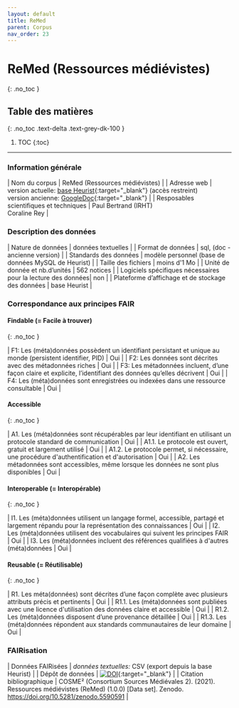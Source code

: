 ```yaml
---
layout: default
title: ReMed
parent: Corpus
nav_order: 23
---
```


# ReMed (Ressources médiévistes)
{: .no_toc }

## Table des matières
{: .no_toc .text-delta .text-grey-dk-100 }

1. TOC
{:toc}

---

### Information générale

| <span class="corpus-table-header-left">Nom du corpus</span>                           | ReMed (Ressources médiévistes) |
| <span class="corpus-table-header-left">Adresse web</span>                             | version actuelle: [base Heurist](https://heurist.huma-num.fr/heurist/?db=cosme_ressources){:target="_blank"} (accès restreint) <br/> version ancienne: [GoogleDoc](https://docs.google.com/document/d/1ZaMvrOMmDa5skw8lP2ewhnhdkNjHMv2ZerTlyM5Aygo/edit?usp=sharing){:target="_blank"} |
| <span class="corpus-table-header-left">Resposables scientifiques et techniques</span> | Paul Bertrand (IRHT) <br/> Coraline Rey |

### Description des données

| <span class="corpus-table-header-left">Nature de données</span>                                            | données textuelles |
| <span class="corpus-table-header-left">Format de données</span>                                            | sql, (doc - ancienne version) |
| <span class="corpus-table-header-left">Standards des données</span>                                        | modèle personnel (base de données MySQL de Heurist) |
| <span class="corpus-table-header-left">Taille des fichiers</span>                                          | moins d'1 Mo |
| <span class="corpus-table-header-left">Unité de donnée et nb.d’unités</span>                               | 562 notices |
| <span class="corpus-table-header-left">Logiciels spécifiques nécessaires pour la lecture des données</span>| non |
| <span class="corpus-table-header-left">Plateforme d’affichage et de stockage des données</span>            | base Heurist |

### Correspondance aux principes FAIR

#### Findable (= Facile à trouver)
{: .no_toc }

| F1: Les (méta)données possèdent un identifiant persistant et unique au monde (persistent identifier, PID)	  | <span class="overview-table-yes">Oui</span> |
| F2: Les données sont décrites avec des métadonnées riches													  | <span class="overview-table-yes">Oui</span> |
| F3: Les métadonnées incluent, d’une façon claire et explicite, l’identifiant des données qu’elles décrivent | <span class="overview-table-yes">Oui</span> |
| F4: Les (méta)données sont enregistrées ou indexées dans une ressource consultable						  | <span class="overview-table-yes">Oui</span> |

#### Accessible
{: .no_toc }

| A1. Les (méta)données sont récupérables par leur identifiant en utilisant un protocole standard de communication | <span class="overview-table-yes">Oui</span> |
| A1.1. Le protocole est ouvert, gratuit et largement utilisé													   | <span class="overview-table-yes">Oui</span> |
| A1.2. Le protocole permet, si nécessaire, une procédure d'authentification et d'autorisation					   | <span class="overview-table-yes">Oui</span> |
| A2. Les métadonnées sont accessibles, même lorsque les données ne sont plus disponibles						   | <span class="overview-table-yes">Oui</span> |

#### Interoperable (= Interopérable)
{: .no_toc }

| I1. Les (méta)données utilisent un langage formel, accessible, partagé et largement répandu pour la représentation des connaissances | <span class="overview-table-yes">Oui</span> |
| I2. Les (méta)données utilisent des vocabulaires qui suivent les principes FAIR 													   | <span class="overview-table-yes">Oui</span> |
| I3. Les (méta)données incluent des références qualifiées à d'autres (méta)données 												   | <span class="overview-table-yes">Oui</span> |

#### Reusable (= Réutilisable)
{: .no_toc }

| R1. Les méta(données) sont décrites d’une façon complète avec plusieurs attributs précis et pertinents	| <span class="overview-table-yes">Oui</span> |
| R1.1. Les (méta)données sont publiées avec une licence d'utilisation des données claire et accessible 	| <span class="overview-table-yes">Oui</span> |
| R1.2. Les (méta)données disposent d’une provenance détaillée												| <span class="overview-table-yes">Oui</span> |
| R1.3. Les (méta)données répondent aux standards communautaires de leur domaine							| <span class="overview-table-yes">Oui</span> |

### FAIRisation

| <span class="corpus-table-header-left">Données FAIRisées</span>         	 | _données textuelles:_ CSV (export depuis la base Heurist) |
| <span class="corpus-table-header-left">Dépôt de données</span>          	 | [![DOI](https://zenodo.org/badge/DOI/10.5281/zenodo.5590592.svg)](https://doi.org/10.5281/zenodo.5590592){:target="_blank"} |
| <span class="corpus-table-header-left">Citation bibliographique</span>  	 | COSME² (Consortium Sources Médiévales 2). (2021). Ressources médiévistes (ReMed) (1.0.0) [Data set]. Zenodo. https://doi.org/10.5281/zenodo.5590591 |

